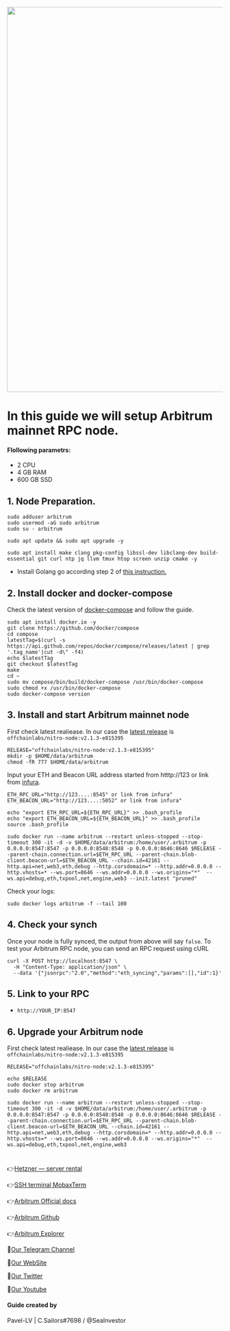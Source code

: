 <p align="center">
 <img src="https://i.postimg.cc/RZdG5Yvq/arbitrum-layer-2-nitro-upgrade-goes-live-ahead-of-ethereum-merge-900x478.jpg"width="900"/></a>
</p>

# In this guide we will setup Arbitrum mainnet RPC node.

#### Flollowing parametrs:
- 2 CPU 
- 4 GB RAM
- 600 GB SSD

## 1. Node Preparation.
```
sudo adduser arbitrum
sudo usermod -aG sudo arbitrum
sudo su - arbitrum
```
```
sudo apt update && sudo apt upgrade -y
```
```
sudo apt install make clang pkg-config libssl-dev libclang-dev build-essential git curl ntp jq llvm tmux htop screen unzip cmake -y
```

- Install Golang go according step 2 of [this instruction.](https://github.com/CryptoSailors/cryptosailors-tools/blob/main/Install%20Golang%20%22Go%22/README.md)
## 2. Install docker and docker-compose
Check the latest version of [docker-compose](https://github.com/docker/compose/releases) and follow the guide.
```
sudo apt install docker.io -y
git clone https://github.com/docker/compose
cd compose
latestTag=$(curl -s https://api.github.com/repos/docker/compose/releases/latest | grep '.tag_name'|cut -d\" -f4)
echo $latestTag
git checkout $latestTag
make 
cd ~
sudo mv compose/bin/build/docker-compose /usr/bin/docker-compose
sudo chmod +x /usr/bin/docker-compose
sudo docker-compose version
```
## 3. Install and start Arbitrum mainnet node
First check latest realiease. In our case the [latest release](https://github.com/OffchainLabs/nitro/tags) is `offchainlabs/nitro-node:v2.1.3-e815395`
```
RELEASE="offchainlabs/nitro-node:v2.1.3-e815395"
mkdir -p $HOME/data/arbitrum
chmod -fR 777 $HOME/data/arbitrum
```
Input your ETH and Beacon URL address started from htttp://123 or link from [infura](https://www.infura.io/).
```
ETH_RPC_URL="http://123....:8545" or link from infura"
ETH_BEACON_URL="http://123....:5052" or link from infura"
```
```
echo "export ETH_RPC_URL=${ETH_RPC_URL}" >> .bash_profile
echo "export ETH_BEACON_URL=${ETH_BEACON_URL}" >> .bash_profile
source .bash_profile
```
```
sudo docker run --name arbitrum --restart unless-stopped --stop-timeout 300 -it -d -v $HOME/data/arbitrum:/home/user/.arbitrum -p 0.0.0.0:8547:8547 -p 0.0.0.0:8548:8548 -p 0.0.0.0:8646:8646 $RELEASE --parent-chain.connection.url=$ETH_RPC_URL --parent-chain.blob-client.beacon-url=$ETH_BEACON_URL --chain.id=42161 --http.api=net,web3,eth,debug --http.corsdomain=* --http.addr=0.0.0.0 --http.vhosts=* --ws.port=8646 --ws.addr=0.0.0.0 --ws.origins="*"  --ws.api=debug,eth,txpool,net,engine,web3 --init.latest "pruned"
```
Check your logs: 
```
sudo docker logs arbitrum -f --tail 100
```
## 4. Check your synch
Once your node is fully synced, the output from above will say `false`. To test your Arbitrum RPC node, you can send an RPC request using cURL
```
curl -X POST http://localhost:8547 \
  -H "Content-Type: application/json" \
  --data '{"jsonrpc":"2.0","method":"eth_syncing","params":[],"id":1}'
```

## 5. Link to your RPC
- `http://YOUR_IP:8547`

## 6. Upgrade your Arbitrum node
First check latest realiease. In our case the [latest release](https://github.com/OffchainLabs/nitro/tags) is `offchainlabs/nitro-node:v2.1.3-e815395`
```
RELEASE="offchainlabs/nitro-node:v2.1.3-e815395"
```
```
echo $RELEASE
sudo docker stop arbitrum
sudo docker rm arbitrum
```
```
sudo docker run --name arbitrum --restart unless-stopped --stop-timeout 300 -it -d -v $HOME/data/arbitrum:/home/user/.arbitrum -p 0.0.0.0:8547:8547 -p 0.0.0.0:8548:8548 -p 0.0.0.0:8646:8646 $RELEASE --parent-chain.connection.url=$ETH_RPC_URL --parent-chain.blob-client.beacon-url=$ETH_BEACON_URL --chain.id=42161 --http.api=net,web3,eth,debug --http.corsdomain=* --http.addr=0.0.0.0 --http.vhosts=* --ws.port=8646 --ws.addr=0.0.0.0 --ws.origins="*"  --ws.api=debug,eth,txpool,net,engine,web3
```
#

👉[Hetzner — server rental](https://hetzner.cloud/?ref=NY9VHC3PPsL0)

👉[SSH terminal MobaxTerm](https://mobaxterm.mobatek.net/download.html)

👉[Arbitrum Official docs](https://docs.axelar.dev/validator/external-chains/arbitrum)

👉[Arbitrum Github](https://github.com/OffchainLabs/nitro)

👉[Arbitrum Explorer](https://arbiscan.io/)

🔰[Our Telegram Channel](https://t.me/CryptoSailorsAnn)

🔰[Our WebSite](cryptosailors.tech)

🔰[Our Twitter](https://twitter.com/Crypto_Sailors)

🔰[Our Youtube](https://www.youtube.com/@CryptoSailors)

#### Guide created by 
Pavel-LV | C.Sailors#7698 / @SeaInvestor
